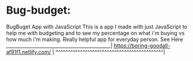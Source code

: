 # Bug-budget:
BugBuget App with JavaScript
This is a app I made with just JavaScript to help me with budgeting and to see my percentage on what i'm buying vs how much i'm making. Really helpful app for everyday person.
See Here 
____________________________________________|
https://boring-goodall-af91f1.netlify.com/  |
^^^^^^^^^^^^^^^^^^^^^^^^^^^^^^^^^^^^^^^^^^^^|
